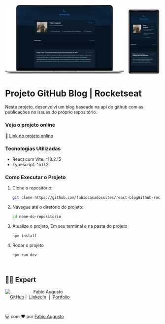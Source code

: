 ![Imagem do projeto](public/projeto.png)

# Projeto GitHub Blog | Rocketseat

Neste projeto, desenvolvi um blog baseado na api do github com as publicações no issues do próprio repositório.

### Veja o projeto online

🚀 [Link do projeto online](https://blog-github-21s7opzjc-fabiocasadossites-projects.vercel.app/)

### Tecnologias Utilizadas

- React com Vite: ^18.2.15
- Typescript: ^5.0.2

### Como Executar o Projeto

1. Clone o repositório:

   ```bash
   git clone https://github.com/fabiocasadossites/react-blogGithub-rocketseat.git
   ```

2. Navegue até o diretório do projeto:

   ```bash
   cd nome-do-repositorio
   ```

3. Atualize o projeto, Em seu terminal e na pasta do projeto

   ```bash
   npm install
   ```

4. Rodar o projeto

   ```bash
   npm run dev
   ```

<br>

## 👨‍💻 Expert

<p>
    <img 
      align=left 
      margin=10 
      width=80 
      src="https://avatars.githubusercontent.com/u/44373172"
    />
    <p>&nbsp&nbsp&nbspFabio Augusto<br>
    &nbsp&nbsp&nbsp
    <a href="https://github.com/fabiocasadossites">
    GitHub</a>&nbsp;|&nbsp;
    <a href="https://www.linkedin.com/in/fabioasa/">LinkedIn</a>
&nbsp;|&nbsp;
    <a href="https://www.fabioaugusto.dev/">
    Portfolio </a>
&nbsp;&nbsp;</p>
</p>
<br/>
<p>

💻 com ❤️ por [Fabio Augusto](https://github.com/fabiocasadossites)
